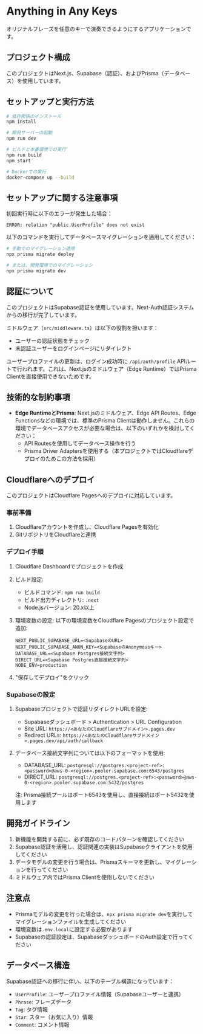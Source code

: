 # Anything in Any Keys

オリジナルフレーズを任意のキーで演奏できるようにするアプリケーションです。

## プロジェクト構成

このプロジェクトはNext.js、Supabase（認証）、およびPrisma（データベース）を使用しています。

## セットアップと実行方法

```bash
# 依存関係のインストール
npm install

# 開発サーバーの起動
npm run dev

# ビルドと本番環境での実行
npm run build
npm start

# Dockerでの実行
docker-compose up --build
```

## セットアップに関する注意事項

初回実行時に以下のエラーが発生した場合：
```
ERROR: relation "public.UserProfile" does not exist
```

以下のコマンドを実行してデータベースマイグレーションを適用してください：

```bash
# 手動でのマイグレーション適用
npx prisma migrate deploy

# または、開発環境でのマイグレーション
npx prisma migrate dev
```

## 認証について

このプロジェクトはSupabase認証を使用しています。Next-Auth認証システムからの移行が完了しています。

ミドルウェア（`src/middleware.ts`）は以下の役割を担います：
- ユーザーの認証状態をチェック
- 未認証ユーザーをログインページにリダイレクト

ユーザープロファイルの更新は、ログイン成功時に `/api/auth/profile` APIルートで行われます。これは、Next.jsのミドルウェア（Edge Runtime）ではPrisma Clientを直接使用できないためです。

## 技術的な制約事項

- **Edge RuntimeとPrisma**: Next.jsのミドルウェア、Edge API Routes、Edge Functionsなどの環境では、標準のPrisma Clientは動作しません。これらの環境でデータベースアクセスが必要な場合は、以下のいずれかを検討してください：
  - API Routesを使用してデータベース操作を行う
  - Prisma Driver Adaptersを使用する（本プロジェクトではCloudflareデプロイのためこの方法を採用）

## Cloudflareへのデプロイ

このプロジェクトはCloudflare Pagesへのデプロイに対応しています。

### 事前準備

1. Cloudflareアカウントを作成し、Cloudflare Pagesを有効化
2. GitリポジトリをCloudflareと連携

### デプロイ手順

1. Cloudflare Dashboardでプロジェクトを作成
2. ビルド設定:
   - ビルドコマンド: `npm run build`
   - ビルド出力ディレクトリ: `.next`
   - Node.jsバージョン: 20.x以上

3. 環境変数の設定:
   以下の環境変数をCloudflare Pagesのプロジェクト設定で追加:
   ```
   NEXT_PUBLIC_SUPABASE_URL=<SupabaseのURL>
   NEXT_PUBLIC_SUPABASE_ANON_KEY=<SupabaseのAnonymousキー>
   DATABASE_URL=<Supabase Postgres接続文字列>
   DIRECT_URL=<Supabase Postgres直接接続文字列>
   NODE_ENV=production
   ```

4. "保存してデプロイ"をクリック

### Supabaseの設定

1. Supabaseプロジェクトで認証リダイレクトURLを設定:
   - Supabaseダッシュボード > Authentication > URL Configuration
   - Site URL: `https://<あなたのCloudflareサブドメイン>.pages.dev`
   - Redirect URLs: `https://<あなたのCloudflareサブドメイン>.pages.dev/api/auth/callback`

2. データベース接続文字列については以下のフォーマットを使用:
   - DATABASE_URL: `postgresql://postgres.<project-ref>:<password>@aws-0-<region>.pooler.supabase.com:6543/postgres`
   - DIRECT_URL: `postgresql://postgres.<project-ref>:<password>@aws-0-<region>.pooler.supabase.com:5432/postgres`

   注: Prisma接続プールはポート6543を使用し、直接接続はポート5432を使用します

## 開発ガイドライン

1. 新機能を開発する前に、必ず既存のコードパターンを確認してください
2. Supabase認証を活用し、認証関連の実装はSupabaseクライアントを使用してください
3. データモデルの変更を行う場合は、Prismaスキーマを更新し、マイグレーションを行ってください
4. ミドルウェア内ではPrisma Clientを使用しないでください

## 注意点

- Prismaモデルの変更を行った場合は、`npx prisma migrate dev`を実行してマイグレーションファイルを生成してください
- 環境変数は`.env.local`に設定する必要があります
- Supabaseの認証設定は、SupabaseダッシュボードのAuth設定で行ってください

## データベース構造

Supabase認証への移行に伴い、以下のテーブル構造になっています：

- `UserProfile`: ユーザープロファイル情報（Supabaseユーザーと連携）
- `Phrase`: フレーズデータ
- `Tag`: タグ情報
- `Star`: スター（お気に入り）情報
- `Comment`: コメント情報